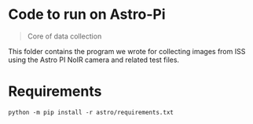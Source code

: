 # Code to run on Astro-Pi
> Core of data collection

This folder contains the program we wrote for collecting images from ISS using the Astro PI NoIR camera and related test files.

# Requirements
`python -m pip install -r astro/requirements.txt`
